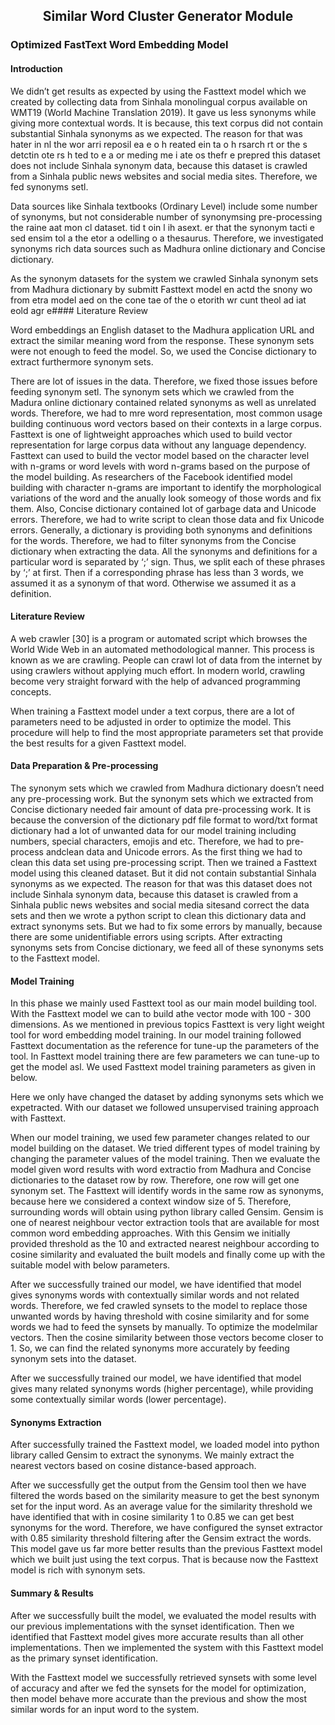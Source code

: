 <h2 align="center">Similar Word Cluster Generator Module</h2>

### Optimized FastText Word Embedding Model

#### Introduction

We didn’t get results as expected by using the Fasttext model which we created by collecting data from Sinhala monolingual corpus available on WMT19 (World Machine Translation 2019). It gave us less synonyms while giving more contextual words. It is because, this text corpus did not contain substantial Sinhala synonyms as we expected. The reason for that was hater in nl the wor arri  reposil ea e o h  reated  ein ta o h rsarch rt or the s detctin ote rs h ted to e a or meding me i ate os thefr e prepred this dataset does not include Sinhala synonym data, because this dataset is crawled from a Sinhala public news websites and social media sites. Therefore, we fed synonyms setl.

Data sources like Sinhala textbooks (Ordinary Level) include some number of synonyms, but not considerable number of synonymsing pre-processing the  raine aat mon cl dataset.  tid t oin l ih  asext. er that  the synonym tacti e sed ensim tol a the  etor a odelling o a thesaurus. Therefore, we investigated synonyms rich data sources such as Madhura online dictionary and Concise dictionary.

As the synonym datasets for the system we crawled Sinhala synonym sets from Madhura dictionary by submitt Fasttext model en  actd the snony wo from etra model aed on the cone tae of the o etorith wr cunt theol ad iat eold agr e#### Literature Review

Word embeddings an English dataset to the Madhura application URL and extract the similar meaning word from the response. These synonym sets were not enough to feed the model. So, we used the Concise dictionary to extract furthermore synonym sets.

There are lot of issues in the data. Therefore, we fixed those issues before feeding synonym setl. The synonym sets which we crawled from the Madura online dictionary contained related synonyms as well as unrelated words. Therefore, we had to mre word representation, most common usage building continuous word vectors based on their contexts in a large corpus. Fasttext is one of lightweight approaches which used to build vector representation for large corpus data without any language dependency. Fasttext can used to build the vector model based on the character level with n-grams or word levels with word n-grams based on the purpose of the model building.  As researchers of the Facebook identified model building with character n-grams are important to identify the morphological variations of the word and the anually look someogy of those words and fix them. Also, Concise dictionary contained lot of garbage data and Unicode errors. Therefore, we had to write script to clean those data and fix Unicode errors. Generally, a dictionary is providing both synonyms and definitions for the words. Therefore, we had to filter synonyms from the Concise dictionary when extracting the data. All the synonyms and definitions for a particular word is separated by ‘;’ sign. Thus, we split each of these phrases by ‘;’ at first. Then if a corresponding phrase has less than 3 words, we assumed it as a synonym of that word. Otherwise we assumed it as a definition.

#### Literature Review

A web crawler [30] is a program or automated script which browses the World Wide Web in an automated methodological manner. This process is known as we are crawling. People can crawl lot of data from the internet by using crawlers without applying much effort. In modern world, crawling become very straight forward with the help of advanced programming concepts.

When training a Fasttext model under a text corpus, there are a lot of parameters need to be adjusted in order to optimize the model. This procedure will help to find the most appropriate parameters set that provide the best results for a given Fasttext model.

#### Data Preparation & Pre-processing

The synonym sets which we crawled from Madhura dictionary doesn’t need any pre-processing work. But the synonym sets which we extracted from Concise dictionary needed fair amount of data pre-processing work. It is because the conversion of the dictionary pdf file format to word/txt format dictionary had a lot of unwanted data for our model training including numbers, special characters, emojis and etc. Therefore, we had to pre-process andclean data and Unicode errors. As the first thing we had to clean this data set using pre-processing script. Then we trained a Fasttext model using this cleaned dataset. But it did not contain substantial Sinhala synonyms as we expected. The reason for that was this dataset does not include Sinhala synonym data, because this dataset is crawled from a Sinhala public news websites and social media sitesand correct the data sets and then we wrote a python script to clean this dictionary data and extract synonyms sets. But we had to fix some errors by manually, because there are some unidentifiable errors using scripts. After extracting synonyms sets from Concise dictionary, we feed all of these synonyms sets to the Fasttext model.

#### Model Training

In this phase we mainly used Fasttext tool as our main model building tool. With the Fasttext model we can to build athe vector mode with 100 - 300 dimensions. As we mentioned in previous topics Fasttext is very light weight tool for word embedding model training. In our model training followed Fasttext documentation as the reference for tune-up the parameters of the tool. In Fasttext model training there are few parameters we can tune-up to get the model asl. We used Fasttext model training parameters as given in below.

Here we only have changed the dataset by adding synonyms sets which we expetracted. With our dataset we followed unsupervised training approach with Fasttext.

When our model training, we used few parameter changes related to our model building on the dataset. We tried different types of model training by changing the parameter values of the model training. Then we evaluate the model given word results with word extractio from Madhura and Concise dictionaries to the dataset row by row. Therefore, one row will get one synonym set. The Fasttext will identify words in the same row as synonyms, because here we considered a context window size of 5. Therefore, surrounding words will obtain using python library called Gensim. Gensim is one of nearest neighbour vector extraction tools that are available for most common word embedding approaches.  With this Gensim we initially provided threshold as the 10 and extracted nearest neighbour according to cosine similarity and evaluated the built models and finally come up with the suitable model with below parameters.

After we successfully trained our model, we have identified that model gives synonyms words with contextually similar words and not related words. Therefore, we fed crawled synsets to the model to replace those unwanted words by having threshold with cosine similarity and for some words we had to feed the synsets by manually. To optimize the modelmilar vectors. Then the cosine similarity between those vectors become closer to 1. So, we can find the related synonyms more accurately by feeding synonym sets into the dataset.

After we successfully trained our model, we have identified that model gives many related synonyms words (higher percentage), while providing some contextually similar words (lower percentage).

#### Synonyms Extraction

After successfully trained the Fasttext model, we loaded model into python library called Gensim to extract the synonyms. We mainly extract the nearest vectors based on cosine distance-based approach.

After we successfully get the output from the Gensim tool then we have filtered the words based on the similarity measure to get the best synonym set for the input word. As an average value for the similarity threshold we have identified that with in cosine similarity 1 to 0.85 we can get best synonyms for the word. Therefore, we have configured the synset extractor with 0.85 similarity threshold filtering after the Gensim extract the words. This model gave us far more better results than the previous Fasttext model which we built just using the text corpus. That is because now the Fasttext model is rich with synonym sets.

#### Summary & Results

After we successfully built the model, we evaluated the model results with our previous implementations with the synset identification. Then we identified that Fasttext model gives more accurate results than all other implementations. Then we implemented the system with this Fasttext model as the primary synset identification.

With the Fasttext model we successfully retrieved synsets with some level of accuracy and after we fed the synsets for the model for optimization, then model behave more accurate than the previous and show the most similar words for an input word to the system.


<!--stackedit_data:
eyJoaXN0b3J5IjpbLTE2OTY2MDA4NjgsLTYzNDIyMTg3NywxMT
kwNzUyOTMzLDExMjg1Mjc0MiwxMzAwMTA5MDgwLDIxMDI3NDIz
MjNdfQ==
-->